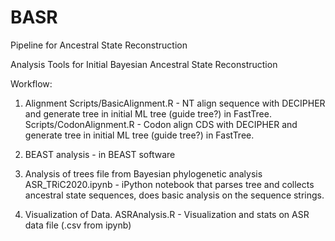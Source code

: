 # BASR
Pipeline for Ancestral State Reconstruction


Analysis Tools for Initial Bayesian Ancestral State Reconstruction

Workflow:

1. Alignment
Scripts/BasicAlignment.R - NT align sequence with DECIPHER and generate tree in initial ML tree (guide tree?) in FastTree. 
Scripts/CodonAlignment.R - Codon align CDS with DECIPHER and generate tree in initial ML tree (guide tree?) in FastTree. 

2. BEAST analysis - in BEAST software

3. Analysis of trees file from Bayesian phylogenetic analysis
ASR_TRiC2020.ipynb - iPython notebook that parses tree and collects ancestral state sequences, does basic analysis on the sequence strings. 

4. Visualization of Data. 
ASRAnalysis.R - Visualization and stats on ASR data file (.csv from ipynb) 
 
